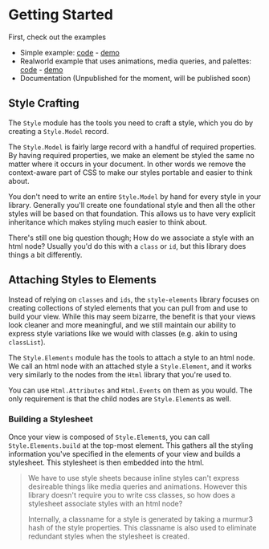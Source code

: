 
# Getting Started

First, check out the examples

 * Simple example: [code](https://github.com/mdgriffith/elm-style-elements-simple-example) - [demo](https://mdgriffith.github.io/style-elements/simple/)
 * Realworld example that uses animations, media queries, and palettes: [code](https://github.com/mdgriffith/elm-style-elements-complex-example) - [demo](https://mdgriffith.github.io/style-elements/realworld/)
 * Documentation (Unpublished for the moment, will be published soon)


## Style Crafting

The `Style` module has the tools you need to craft a style, which you do by creating a `Style.Model` record.  

The `Style.Model` is fairly large record with a handful of required properties. By having required properties, we make an element be styled the same no matter where it occurs in your document.  In other words we remove the context-aware part of CSS to make our styles portable and easier to think about.

You don't need to write an entire `Style.Model` by hand for every style in your library.  Generally you'll create one foundational style and then all the other styles will be based on that foundation.  This allows us to have very explicit inheritance which makes styling much easier to think about.

There's still one big question though; How do we associate a style with an html node?  Usually you'd do this with a `class` or `id`, but this library does things a bit differently.


## Attaching Styles to Elements

Instead of relying on `classes` and `ids`, the `style-elements` library focuses on creating collections of styled elements that you can pull from and use to build your view.  While this may seem bizarre, the benefit is that your views look cleaner and more meaningful, and we still maintain our ability to express style variations like we would with classes (e.g. akin to using `classList`).


The `Style.Elements` module has the tools to attach a style to an html node.  We call an html node with an attached style a `Style.Element`, and it works very similarly to the nodes from the `Html` library that you're used to.

You can use `Html.Attributes` and `Html.Events` on them as you would.  The only requirement is that the child nodes are `Style.Element`s as well.


### Building a Stylesheet

Once your view is composed of `Style.Element`s, you can call `Style.Elements.build` at the top-most element.  This gathers all the styling information you've specified in the elements of your view and builds a stylesheet.  This stylesheet is then embedded into the html.


> We have to use style sheets because inline styles can't express desireable things like media queries and animations.  However this library doesn't require you to write css classes, so how does a stylesheet associate styles with an html node?
>
> Internally, a classname for a style is generated by taking a murmur3 hash of the style properties.  This classname is also used to eliminate redundant styles when the stylesheet is created.











